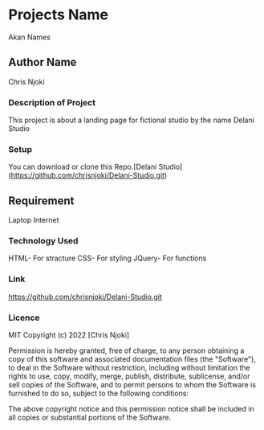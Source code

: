 # Projects Name
Akan Names

## Author Name
Chris Njoki

### Description of Project
This project is about a landing page for fictional studio by the name Delani Studio

### Setup
You can download or clone this Repo.[Delani Studio] (https://github.com/chrisnjoki/Delani-Studio.git)

## Requirement
Laptop
Internet

### Technology Used
HTML- For stracture 
CSS- For styling
JQuery- For functions

### Link
https://github.com/chrisnjoki/Delani-Studio.git

### Licence
MIT Copyright (c) 2022 [Chris Njoki]

Permission is hereby granted, free of charge, to any person obtaining a copy of this software and associated documentation files (the "Software"), to deal in the Software without restriction, including without limitation the rights to use, copy, modify, merge, publish, distribute, sublicense, and/or sell copies of the Software, and to permit persons to whom the Software is furnished to do so, subject to the following conditions:

The above copyright notice and this permission notice shall be included in all copies or substantial portions of the Software.